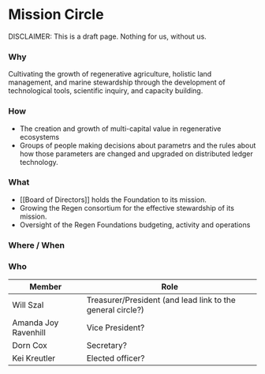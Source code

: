 # Mission Circle
DISCLAIMER: This is a draft page. Nothing for us, without us.

### Why
Cultivating the growth of regenerative agriculture, holistic land management, and marine stewardship through the development of technological tools, scientific inquiry, and capacity building.

### How
- The creation and growth of multi-capital value in regenerative ecosystems
- Groups of people making decisions about parametrs and the rules about how those parameters are changed and upgraded on distributed ledger technology.  

### What
- [[Board of Directors]] holds the Foundation to its mission.
- Growing the Regen consortium for the effective stewardship of its mission.
- Oversight of the Regen Foundations budgeting, activity and operations

### Where / When


### Who

| Member | Role | 
|---|---|
| Will Szal | Treasurer/President (and lead link to the general circle?) | 
| Amanda Joy Ravenhill | Vice President? |
| Dorn Cox | Secretary? |
| Kei Kreutler | Elected officer? |
